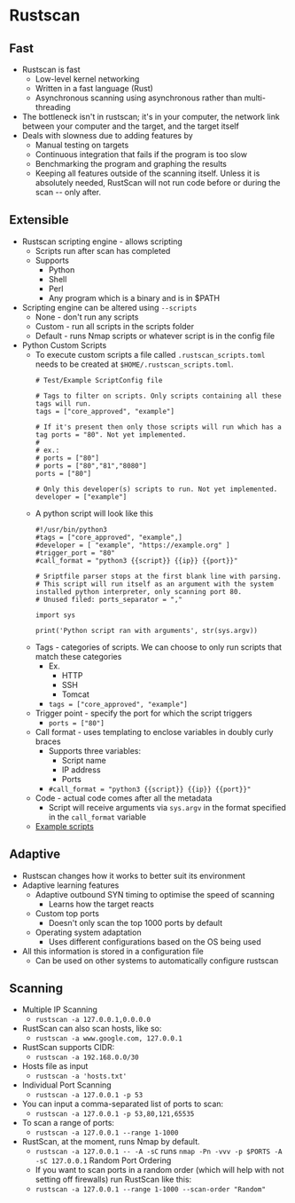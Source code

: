 # Rustscan


## Fast
- Rustscan is fast
	- Low-level kernel networking
	- Written in a fast language (Rust)
	- Asynchronous scanning using asynchronous rather than multi-threading
- The bottleneck isn't in rustscan; it's in your computer, the network link between your computer and the target, and the target itself
- Deals with slowness due to adding features by
	- Manual testing on targets
	- Continuous integration that fails if the program is too slow
	- Benchmarking the program and graphing the results
	- Keeping all features outside of the scanning itself. Unless it is absolutely needed, RustScan will not run code before or during the scan -- only after.

## Extensible
- Rustscan scripting engine - allows scripting
	- Scripts run after scan has completed
	- Supports
		- Python
		- Shell
		- Perl
		- Any program which is a binary and is in $PATH
- Scripting engine can be altered using `--scripts`
	- None - don't run any scripts
	- Custom - run all scripts in the scripts folder
	- Default - runs Nmap scripts or whatever script is in the config file
- Python Custom Scripts
	- To execute custom scripts a file called `.rustscan_scripts.toml` needs to be created at `$HOME/.rustscan_scripts.toml`.
		```
		# Test/Example ScriptConfig file
		
		# Tags to filter on scripts. Only scripts containing all these tags will run.
		tags = ["core_approved", "example"]
		
		# If it's present then only those scripts will run which has a tag ports = "80". Not yet implemented.
		#
		# ex.:
		# ports = ["80"]
		# ports = ["80","81","8080"]
		ports = ["80"]
		
		# Only this developer(s) scripts to run. Not yet implemented.
		developer = ["example"]
		```
	- A python script will look like this
		```
		#!/usr/bin/python3
		#tags = ["core_approved", "example",]
		#developer = [ "example", "https://example.org" ]
		#trigger_port = "80"
		#call_format = "python3 {{script}} {{ip}} {{port}}"
		
		# Sriptfile parser stops at the first blank line with parsing.
		# This script will run itself as an argument with the system installed python interpreter, only scanning port 80.
		# Unused filed: ports_separator = ","
		
		import sys
		
		print('Python script ran with arguments', str(sys.argv))
		```
	- Tags - categories of scripts. We can choose to only run scripts that match these categories
		- Ex.
			- HTTP
			- SSH
			- Tomcat
		- `tags = ["core_approved", "example"]`
	- Trigger point - specify the port for which the script triggers
		- `ports = ["80"]`
	- Call format - uses templating to enclose variables in doubly curly braces
		- Supports three variables:
			- Script name
			- IP address
			- Ports
		- `#call_format = "python3 {{script}} {{ip}} {{port}}"`
	- Code - actual code comes after all the metadata
		- Script will receive arguments via `sys.argv` in the format specified in the `call_format` variable
	- [Example scripts](https://github.com/RustScan/RustScan/tree/master/fixtures/.rustscan_scripts)

## Adaptive
- Rustscan changes how it works to better suit its environment
- Adaptive learning features
	- Adaptive outbound SYN timing to optimise the speed of scanning
		- Learns how the target reacts
	- Custom top ports
		- Doesn't only scan the top 1000 ports by default
	- Operating system adaptation
		- Uses different configurations based on the OS being used
- All this information is stored in a configuration file
	- Can be used on other systems to automatically configure rustscan

## Scanning
- Multiple IP Scanning
	- `rustscan -a 127.0.0.1,0.0.0.0`
- RustScan can also scan hosts, like so:
	- `rustscan -a www.google.com, 127.0.0.1`
- RustScan supports CIDR:
	- `rustscan -a 192.168.0.0/30`
- Hosts file as input
	- `rustscan -a 'hosts.txt'`
- Individual Port Scanning
	- `rustscan -a 127.0.0.1 -p 53`
- You can input a comma-separated list of ports to scan:
	- `rustscan -a 127.0.0.1 -p 53,80,121,65535`
- To scan a range of ports:
	- `rustscan -a 127.0.0.1 --range 1-1000`
- RustScan, at the moment, runs Nmap by default.
	- `rustscan -a 127.0.0.1 -- -A -sC` runs `nmap -Pn -vvv -p $PORTS -A -sC 127.0.0.1`
Random Port Ordering
	- If you want to scan ports in a random order (which will help with not setting off firewalls) run RustScan like this:
	- `rustscan -a 127.0.0.1 --range 1-1000 --scan-order "Random"`

